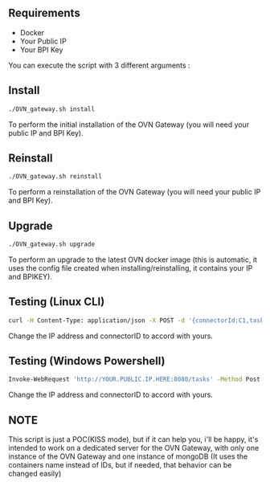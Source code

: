 ## Requirements
- Docker
- Your Public IP
- Your BPI Key

You can execute the script with 3 different arguments :

## Install
```sh
./OVN_gateway.sh install
```

To perform the initial installation of the OVN Gateway (you will need your public IP and BPI Key).

## Reinstall
```sh
./OVN_gateway.sh reinstall
```

To perform a reinstallation of the OVN Gateway (you will need your public IP and BPI Key).

## Upgrade
```sh
./OVN_gateway.sh upgrade
```

To perform an upgrade to the latest OVN docker image (this is automatic, it uses the config file created when installing/reinstalling, it contains your IP and BPIKEY).


## Testing (Linux CLI)
```sh
curl -H Content-Type: application/json -X POST -d '{connectorId:C1,task:Send transaction}' http://YOUR.PUBLIC.IP.HERE:8080/tasks
```

Change the IP address and connectorID to accord with yours.


## Testing (Windows Powershell)
```sh
Invoke-WebRequest 'http://YOUR.PUBLIC.IP.HERE:8080/tasks' -Method Post -Body '{connectorId:C7,task:Send transaction}' -ContentType 'application/json'
```

Change the IP address and connectorID to accord with yours.


## NOTE
This script is just a POC(KISS mode), but if it can help you, i'll be happy, it's intended to work on a dedicated server for the OVN Gateway, with only one instance of the OVN Gateway and one instance of mongoDB (It uses the containers name instead of IDs, but if needed, that behavior can be changed easily)

